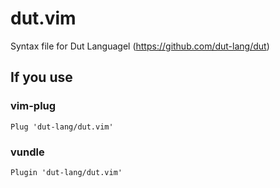 # dut.vim

Syntax file for Dut Languagel (https://github.com/dut-lang/dut)


## If you use

### vim-plug

    Plug 'dut-lang/dut.vim'

### vundle

    Plugin 'dut-lang/dut.vim'

